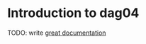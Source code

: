 # Introduction to dag04

TODO: write [great documentation](http://jacobian.org/writing/what-to-write/)
